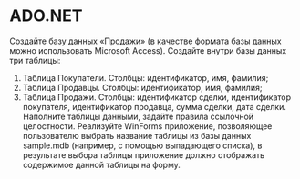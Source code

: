 # ADO.NET

Создайте базу данных «Продажи» (в качестве формата базы данных можно использовать
Microsoft Access). Создайте внутри базы данных три таблицы:
1) Таблица Покупатели. Столбцы: идентификатор, имя, фамилия;
2) Таблица Продавцы. Столбцы: идентификатор, имя, фамилия;
3) Таблица Продажи. Столбцы: идентификатор сделки, идентификатор покупателя,
идентификатор продавца, сумма сделки, дата сделки.
Наполните таблицы данными, задайте правила ссылочной целостности.
Реализуйте WinForms приложение, позволяющее пользователю выбрать название таблицы
из базы данных sample.mdb (например, с помощью выпадающего списка), в результате
выбора таблицы приложение должно отображать содержимое данной таблицы на форму.